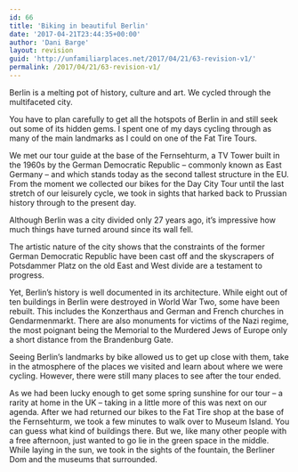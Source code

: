 ```yaml
---
id: 66
title: 'Biking in beautiful Berlin'
date: '2017-04-21T23:44:35+00:00'
author: 'Dani Barge'
layout: revision
guid: 'http://unfamiliarplaces.net/2017/04/21/63-revision-v1/'
permalink: /2017/04/21/63-revision-v1/
---
```


Berlin is a melting pot of history, culture and art. We cycled through the multifaceted city.

You have to plan carefully to get all the hotspots of Berlin in and still seek out some of its hidden gems. I spent one of my days cycling through as many of the main landmarks as I could on one of the Fat Tire Tours.

We met our tour guide at the base of the Fernsehturm, a TV Tower built in the 1960s by the German Democratic Republic – commonly known as East Germany – and which stands today as the second tallest structure in the EU. From the moment we collected our bikes for the Day City Tour until the last stretch of our leisurely cycle, we took in sights that harked back to Prussian history through to the present day.

Although Berlin was a city divided only 27 years ago, it’s impressive how much things have turned around since its wall fell.

The artistic nature of the city shows that the constraints of the former German Democratic Republic have been cast off and the skyscrapers of Potsdammer Platz on the old East and West divide are a testament to progress.

Yet, Berlin’s history is well documented in its architecture. While eight out of ten buildings in Berlin were destroyed in World War Two, some have been rebuilt. This includes the Konzerthaus and German and French churches in  
Gendarmenmarkt. There are also monuments for victims of the Nazi regime, the most poignant being the Memorial to the Murdered Jews of Europe only a short distance from the Brandenburg Gate.

Seeing Berlin’s landmarks by bike allowed us to get up close with them, take in the atmosphere of the places we visited and learn about where we were cycling. However, there were still many places to see after the tour ended.

As we had been lucky enough to get some spring sunshine for our tour – a rarity at home in the UK – taking in a little more of this was next on our agenda. After we had returned our bikes to the Fat Tire shop at the base of the Fernsehturm, we took a few minutes to walk over to Museum Island. You can guess what kind of buildings there. But we, like many other people with a free afternoon, just wanted to go lie in the green space in the middle. While laying in the sun, we took in the sights of the fountain, the Berliner Dom and the museums that surrounded.